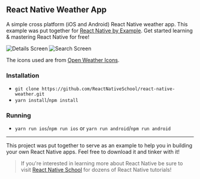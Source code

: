 ## React Native Weather App

A simple cross platform (iOS and Android) React Native weather app. This example was put together for [React Native by Example](https://learn.handlebarlabs.com/p/react-native-by-example). Get started learning & mastering React Native for free!

![Details Screen](./assets/details.png)
![Search Screen](./assets/search.png)

The icons used are from [Open Weather Icons](https://github.com/isneezy/open-weather-icons).

### Installation

- `git clone https://github.com/ReactNativeSchool/react-native-weather.git`
- `yarn install`/`npm install`

### Running

- `yarn run ios`/`npm run ios` or `yarn run android`/`npm run android`

---

This project was put together to serve as an example to help you in building your own React Native apps. Feel free to download it and tinker with it!

> If you're interested in learning more about React Native be sure to visit [React Native School](https://www.reactnativeschool.com/) for dozens of React Native tutorials!
